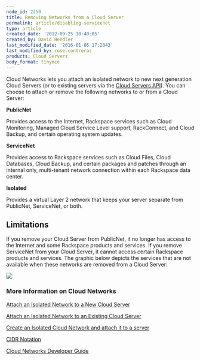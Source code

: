 ```yaml
---
node_id: 2250
title: Removing Networks from a Cloud Server
permalink: article/disabling-servicenet
type: article
created_date: '2012-09-25 18:40:05'
created_by: David Hendler
last_modified_date: '2016-01-05 17:2043'
last_modified_by: rose.contreras
products: Cloud Servers
body_format: tinymce
---
```


Cloud Networks lets you attach an isolated network to new next
generation Cloud Servers (or to existing servers via the [Cloud Servers
API](http://docs.rackspace.com/servers/api/v2/cs-devguide/content/section_virt_ext.html)). You
can choose to attach or remove the following networks to or from a Cloud
Server:

**PublicNet**

Provides access to the Internet, Rackspace services such as Cloud
Monitoring, Managed Cloud Service Level support, RackConnect, and Cloud
Backup, and certain operating system updates.

**ServiceNet**

Provides access to Rackspace services such as Cloud Files, Cloud
Databases, Cloud Backup, and certain packages and patches through an
internal only, multi-tenant network connection within each Rackspace
data center.

**Isolated**

Provides a virtual Layer 2 network that keeps your server separate from
PublicNet, ServiceNet, or both.

**Limitations**
---------------

If you remove your Cloud Server from PublicNet, it no longer has access
to the Internet and some Rackspace products and services. If you remove
ServiceNet from your Cloud Server, it cannot access certain Rackspace
products and services. The graphic below depicts the services that are
not available when these networks are removed from a Cloud Server:

![](/knowledge_center/sites/default/files/field/image/Cloud-Networks-graphic-v2.png)

### More Information on Cloud Networks

[Attach an Isolated Network to a New Cloud
Server](http://www.rackspace.com/knowledge_center/article/create-an-isolated-cloud-network "Attach an Isolated Network to a New Cloud Server")

[Attach an Isolated Network to an Existing Cloud
Server](http://www.rackspace.com/knowledge_center/article/attach-a-cloud-network-to-an-existing-cloud-server "Attach an Isolated Network to an Existing Cloud Server")

[Create an Isolated Cloud Network and attach it to a
server](http://www.rackspace.com/knowledge_center/article/create-an-isolated-cloud-network-and-attach-it-to-a-server)

[CIDR
Notation](http://www.rackspace.com/knowledge_center/article/using-cidr-notation-in-cloud-networks "CIDR Notation")

[Cloud Networks Developer
Guide](http://docs.rackspace.com/servers/api/v2/cn-devguide/content/ch_overview.html "Cloud Networks Developer Guide")

 

